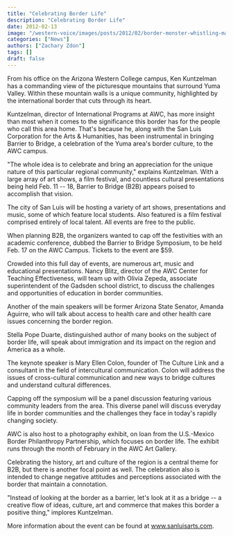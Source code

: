 ```yaml
---
title: "Celebrating Border Life"
description: "Celebrating Border Life"
date: 2012-02-13
image: "/western-voice/images/posts/2012/02/border-monster-whistling-mask-2006.jpg"
categories: ["News"]
authors: ["Zachary Zdon"]
tags: []
draft: false
---
```

From his office on the Arizona Western College campus, Ken Kuntzelman has a commanding view of the picturesque mountains that surround Yuma Valley. Within these mountain walls is a unique community, highlighted by the international border that cuts through its heart.

Kuntzelman, director of International Programs at AWC, has more insight than most when it comes to the significance this border has for the people who call this area home. That's because he, along with the San Luis Corporation for the Arts & Humanities, has been instrumental in bringing Barrier to Bridge, a celebration of the Yuma area's border culture, to the AWC campus.

"The whole idea is to celebrate and bring an appreciation for the unique nature of this particular regional community," explains Kuntzelman. With a large array of art shows, a film festival, and countless cultural presentations being held Feb. 11 -- 18, Barrier to Bridge (B2B) appears poised to accomplish that vision.

The city of San Luis will be hosting a variety of art shows, presentations and music, some of which feature local students. Also featured is a film festival comprised entirely of local talent. All events are free to the public.

When planning B2B, the organizers wanted to cap off the festivities with an academic conference, dubbed the Barrier to Bridge Symposium, to be held Feb. 17 on the AWC Campus. Tickets to the event are $59.

Crowded into this full day of events, are numerous art, music and educational presentations. Nancy Blitz, director of the AWC Center for Teaching Effectiveness, will team up with Olivia Zepeda, associate superintendent of the Gadsden school district, to discuss the challenges and opportunities of education in border communities.

Another of the main speakers will be former Arizona State Senator, Amanda Aguirre, who will talk about access to health care and other health care issues concerning the border region.

Stella Pope Duarte, distinguished author of many books on the subject of border life, will speak about immigration and its impact on the region and America as a whole.

The keynote speaker is Mary Ellen Colon, founder of The Culture Link and a consultant in the field of intercultural communication. Colon will address the issues of cross-cultural communication and new ways to bridge cultures and understand cultural differences.

Capping off the symposium will be a panel discussion featuring various community leaders from the area. This diverse panel will discuss everyday life in border communities and the challenges they face in today's rapidly changing society.

AWC is also host to a photography exhibit, on loan from the U.S.-Mexico Border Philanthropy Partnership, which focuses on border life. The exhibit runs through the month of February in the AWC Art Gallery.

Celebrating the history, art and culture of the region is a central theme for B2B, but there is another focal point as well. The celebration also is intended to change negative attitudes and perceptions associated with the border that maintain a connotation.

"Instead of looking at the border as a barrier, let's look at it as a bridge -- a creative flow of ideas, culture, art and commerce that makes this border a positive thing," implores Kuntzelman.

More information about the event can be found at www.sanluisarts.com.